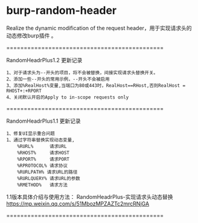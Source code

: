 # burp-random-header

Realize the dynamic modification of the request header，用于实现请求头的动态修改burp插件 。

=============================================

RandomHeadrPlus1.2 更新记录

    1、对于请求头为--开头的项目，将不会被替换，间接实现请求头替换开关。
    2、添加一些--开头的常用示例，--开头不会被启用
    3、添加%RealHost%变量,当端口为80或443时，RealHost==RHost,否则RealHost = RHOST+:+RPORT
    4、关闭默认开启的Apply to in-scope requests only

=============================================

RandomHeadrPlus1.1 更新记录

    1、修复UI显示重合问题
    1、通过字符串替换实现动态变量,
        %RURL%      请求URL
        %RHOST%     请求HOST 
        %RPORT%     请求PORT
        %RPROTOCOL% 请求协议
        %RURLPATH% 请求URL的路径
        %RURLQUERY% 请求URL的参数
        %RMETHOD%   请求方法
        
1.1版本具体介绍与使用方法：
RandomHeadrPlus-实现请求头动态替换
https://mp.weixin.qq.com/s/51MbozMPZAZTc2mrcRNjGA

=============================================


